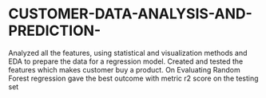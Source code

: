 # CUSTOMER-DATA-ANALYSIS-AND-PREDICTION-
Analyzed all the features, using statistical and visualization methods  and EDA to prepare the data for a regression model. Created and tested the features which makes customer buy a product. On Evaluating Random Forest regression gave the best outcome with metric r2 score on the testing set
